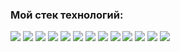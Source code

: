 ### Мой стек технологий:

<img src="https://img.shields.io/badge/react-D8BFD8?style=for-the-badge&logo=react&logoColor=black"/> <img src="https://img.shields.io/badge/redux-D8BFD8?style=for-the-badge&logo=redux&logoColor=black"/> <img src="https://img.shields.io/badge/javascript-DDA0DD?style=for-the-badge&logo=javascript&logoColor=black"/> <img src="https://img.shields.io/badge/typescript-DDA0DD?style=for-the-badge&logo=typescript&logoColor=black"/> <img src="https://img.shields.io/badge/webpack-DA70D6?style=for-the-badge&logo=webpack&logoColor=black"/> <img src="https://img.shields.io/badge/HTML-BA55D3?style=for-the-badge&logo=html5&logoColor=black"/> <img src="https://img.shields.io/badge/CSS3-BA55D3?style=for-the-badge&logo=css3&logoColor=black"/> <img src="https://img.shields.io/badge/cypress-9370DB?style=for-the-badge&logo=cypress&logoColor=black"/> 
<img src="https://img.shields.io/badge/express-9370DB?style=for-the-badge&logo=express&logoColor=black"/> <img src="https://img.shields.io/badge/NodeJS-9400D3?style=for-the-badge&logo=node.js&logoColor=black"/> <img src="https://img.shields.io/badge/mongodb-9400D3?style=for-the-badge&logo=mongodb&logoColor=black"/> <img src="https://img.shields.io/badge/postgresql-9400D3?style=for-the-badge&logo=postgresql&logoColor=black"/> <img src="https://img.shields.io/badge/nestJs-9400D3?style=for-the-badge&logo=nestjs&logoColor=black"/> 
